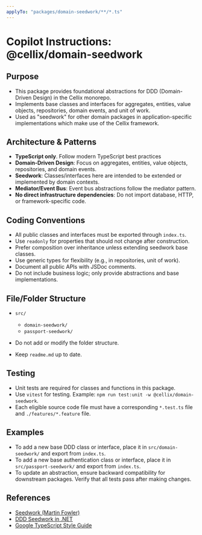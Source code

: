 ```yaml
---
applyTo: "packages/domain-seedwork/**/*.ts"
---
```

# Copilot Instructions: @cellix/domain-seedwork

## Purpose
- This package provides foundational abstractions for DDD (Domain-Driven Design) in the Cellix monorepo.
- Implements base classes and interfaces for aggregates, entities, value objects, repositories, domain events, and unit of work.
- Used as "seedwork" for other domain packages in application-specific implementations which make use of the Cellix framework.

## Architecture & Patterns
- **TypeScript only**. Follow modern TypeScript best practices
- **Domain-Driven Design**: Focus on aggregates, entities, value objects, repositories, and domain events.
- **Seedwork**: Classes/interfaces here are intended to be extended or implemented by domain contexts.
- **Mediator/Event Bus**: Event bus abstractions follow the mediator pattern.
- **No direct infrastructure dependencies**: Do not import database, HTTP, or framework-specific code.

## Coding Conventions
- All public classes and interfaces must be exported through `index.ts`.
- Use `readonly` for properties that should not change after construction.
- Prefer composition over inheritance unless extending seedwork base classes.
- Use generic types for flexibility (e.g., in repositories, unit of work).
- Document all public APIs with JSDoc comments.
- Do not include business logic; only provide abstractions and base implementations.

## File/Folder Structure
- `src/`
   - `domain-seedwork/`
   - `passport-seedwork/`

- Do not add or modify the folder structure.
- Keep `readme.md` up to date.

## Testing
- Unit tests are required for classes and functions in this package.
- Use `vitest` for testing. Example: `npm run test:unit -w @cellix/domain-seedwork`.
- Each eligible source code file must have a corresponding `*.test.ts` file and `./features/*.feature` file.

## Examples
- To add a new base DDD class or interface, place it in `src/domain-seedwork/` and export from `index.ts`.
- To add a new base authentication class or interface, place it in `src/passport-seedwork/` and export from `index.ts`.
- To update an abstraction, ensure backward compatibility for downstream packages. Verify that all tests pass after making changes.

## References
- [Seedwork (Martin Fowler)](https://martinfowler.com/bliki/Seedwork.html)
- [DDD Seedwork in .NET](https://learn.microsoft.com/en-us/dotnet/architecture/microservices/microservice-ddd-cqrs-patterns/seedwork-domain-model-base-classes-interfaces)
- [Google TypeScript Style Guide](https://github.com/google/styleguide?tab=readme-ov-file#google-style-guides)